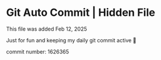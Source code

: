 # Git Auto Commit | Hidden File

This file was added Feb 12, 2025

Just for fun and keeping my daily git commit active 🤪

commit number: 1626365
